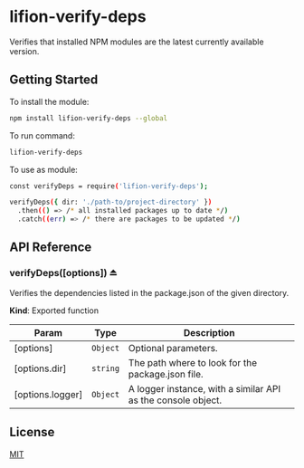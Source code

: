 # lifion-verify-deps

Verifies that installed NPM modules are the latest currently available version.

## Getting Started

To install the module:

```sh
npm install lifion-verify-deps --global
```

To run command:

```sh
lifion-verify-deps
```

To use as module:

```sh
const verifyDeps = require('lifion-verify-deps');

verifyDeps({ dir: './path-to/project-directory' })
  .then(() => /* all installed packages up to date */)
  .catch((err) => /* there are packages to be updated */)
```

## API Reference

<a name="exp_module_lifion-verify-deps--verifyDeps"></a>

### verifyDeps([options]) ⏏

Verifies the dependencies listed in the package.json of the given directory.

**Kind**: Exported function

| Param            | Type                | Description                                                  |
| ---------------- | ------------------- | ------------------------------------------------------------ |
| [options]        | <code>Object</code> | Optional parameters.                                         |
| [options.dir]    | <code>string</code> | The path where to look for the package.json file.            |
| [options.logger] | <code>Object</code> | A logger instance, with a similar API as the console object. |

## License

[MIT](./LICENSE)
